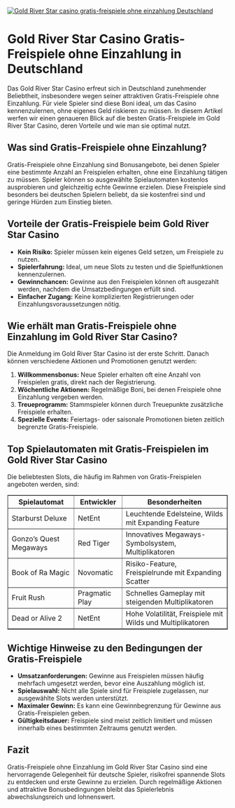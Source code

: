 [![Gold River Star casino gratis-freispiele ohne einzahlung Deutschland](https://123-caf.pages.dev/gitsignup.png)](https://vrmoo.ru/Bt82HjjY)

<h1>Gold River Star Casino Gratis-Freispiele ohne Einzahlung in Deutschland</h1>  <p>Das Gold River Star Casino erfreut sich in Deutschland zunehmender Beliebtheit, insbesondere wegen seiner attraktiven Gratis-Freispiele ohne Einzahlung. Für viele Spieler sind diese Boni ideal, um das Casino kennenzulernen, ohne eigenes Geld riskieren zu müssen. In diesem Artikel werfen wir einen genaueren Blick auf die besten Gratis-Freispiele im Gold River Star Casino, deren Vorteile und wie man sie optimal nutzt.</p>  <h2>Was sind Gratis-Freispiele ohne Einzahlung?</h2> <p>Gratis-Freispiele ohne Einzahlung sind Bonusangebote, bei denen Spieler eine bestimmte Anzahl an Freispielen erhalten, ohne eine Einzahlung tätigen zu müssen. Spieler können so ausgewählte Spielautomaten kostenlos ausprobieren und gleichzeitig echte Gewinne erzielen. Diese Freispiele sind besonders bei deutschen Spielern beliebt, da sie kostenfrei sind und geringe Hürden zum Einstieg bieten.</p>  <h2>Vorteile der Gratis-Freispiele beim Gold River Star Casino</h2> <ul>   <li><strong>Kein Risiko:</strong> Spieler müssen kein eigenes Geld setzen, um Freispiele zu nutzen.</li>   <li><strong>Spielerfahrung:</strong> Ideal, um neue Slots zu testen und die Spielfunktionen kennenzulernen.</li>   <li><strong>Gewinnchancen:</strong> Gewinne aus den Freispielen können oft ausgezahlt werden, nachdem die Umsatzbedingungen erfüllt sind.</li>   <li><strong>Einfacher Zugang:</strong> Keine komplizierten Registrierungen oder Einzahlungsvoraussetzungen nötig.</li> </ul>  <h2>Wie erhält man Gratis-Freispiele ohne Einzahlung im Gold River Star Casino?</h2> <p>Die Anmeldung im Gold River Star Casino ist der erste Schritt. Danach können verschiedene Aktionen und Promotionen genutzt werden:</p> <ol>   <li><strong>Willkommensbonus:</strong> Neue Spieler erhalten oft eine Anzahl von Freispielen gratis, direkt nach der Registrierung.</li>   <li><strong>Wöchentliche Aktionen:</strong> Regelmäßige Boni, bei denen Freispiele ohne Einzahlung vergeben werden.</li>   <li><strong>Treueprogramm:</strong> Stammspieler können durch Treuepunkte zusätzliche Freispiele erhalten.</li>   <li><strong>Spezielle Events:</strong> Feiertags- oder saisonale Promotionen bieten zeitlich begrenzte Gratis-Freispiele.</li> </ol>  <h2>Top Spielautomaten mit Gratis-Freispielen im Gold River Star Casino</h2> <p>Die beliebtesten Slots, die häufig im Rahmen von Gratis-Freispielen angeboten werden, sind:</p> <table border="1" cellpadding="8" cellspacing="0">   <thead>     <tr>       <th>Spielautomat</th>       <th>Entwickler</th>       <th>Besonderheiten</th>     </tr>   </thead>   <tbody>     <tr>       <td>Starburst Deluxe</td>       <td>NetEnt</td>       <td>Leuchtende Edelsteine, Wilds mit Expanding Feature</td>     </tr>     <tr>       <td>Gonzo’s Quest Megaways</td>       <td>Red Tiger</td>       <td>Innovatives Megaways-Symbolsystem, Multiplikatoren</td>     </tr>     <tr>       <td>Book of Ra Magic</td>       <td>Novomatic</td>       <td>Risiko-Feature, Freispielrunde mit Expanding Scatter</td>     </tr>     <tr>       <td>Fruit Rush</td>       <td>Pragmatic Play</td>       <td>Schnelles Gameplay mit steigenden Multiplikatoren</td>     </tr>     <tr>       <td>Dead or Alive 2</td>       <td>NetEnt</td>       <td>Hohe Volatilität, Freispiele mit Wilds und Multiplikatoren</td>     </tr>   </tbody> </table>  <h2>Wichtige Hinweise zu den Bedingungen der Gratis-Freispiele</h2> <ul>   <li><strong>Umsatzanforderungen:</strong> Gewinne aus Freispielen müssen häufig mehrfach umgesetzt werden, bevor eine Auszahlung möglich ist.</li>   <li><strong>Spielauswahl:</strong> Nicht alle Spiele sind für Freispiele zugelassen, nur ausgewählte Slots werden unterstützt.</li>   <li><strong>Maximaler Gewinn:</strong> Es kann eine Gewinnbegrenzung für Gewinne aus Gratis-Freispielen geben.</li>   <li><strong>Gültigkeitsdauer:</strong> Freispiele sind meist zeitlich limitiert und müssen innerhalb eines bestimmten Zeitraums genutzt werden.</li> </ul>  <h2>Fazit</h2> <p>Gratis-Freispiele ohne Einzahlung im Gold River Star Casino sind eine hervorragende Gelegenheit für deutsche Spieler, risikofrei spannende Slots zu entdecken und erste Gewinne zu erzielen. Durch regelmäßige Aktionen und attraktive Bonusbedingungen bleibt das Spielerlebnis abwechslungsreich und lohnenswert.</p>